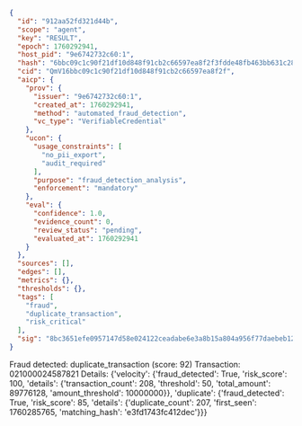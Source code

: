 ```json
{
  "id": "912aa52fd321d44b",
  "scope": "agent",
  "key": "RESULT",
  "epoch": 1760292941,
  "host_pid": "9e6742732c60:1",
  "hash": "6bbc09c1c90f21df10d848f91cb2c66597ea8f2f3fdde48fb463bb631c286fe7",
  "cid": "QmV16bbc09c1c90f21df10d848f91cb2c66597ea8f2f",
  "aicp": {
    "prov": {
      "issuer": "9e6742732c60:1",
      "created_at": 1760292941,
      "method": "automated_fraud_detection",
      "vc_type": "VerifiableCredential"
    },
    "ucon": {
      "usage_constraints": [
        "no_pii_export",
        "audit_required"
      ],
      "purpose": "fraud_detection_analysis",
      "enforcement": "mandatory"
    },
    "eval": {
      "confidence": 1.0,
      "evidence_count": 0,
      "review_status": "pending",
      "evaluated_at": 1760292941
    }
  },
  "sources": [],
  "edges": [],
  "metrics": {},
  "thresholds": {},
  "tags": [
    "fraud",
    "duplicate_transaction",
    "risk_critical"
  ],
  "sig": "8bc3651efe0957147d58e024122ceadabe6e3a8b15a804a956f77daebeb12c72"
}
```

Fraud detected: duplicate_transaction (score: 92)
Transaction: 021000024587821
Details: {'velocity': {'fraud_detected': True, 'risk_score': 100, 'details': {'transaction_count': 208, 'threshold': 50, 'total_amount': 89776128, 'amount_threshold': 10000000}}, 'duplicate': {'fraud_detected': True, 'risk_score': 85, 'details': {'duplicate_count': 207, 'first_seen': 1760285765, 'matching_hash': 'e3fd1743fc412dec'}}}